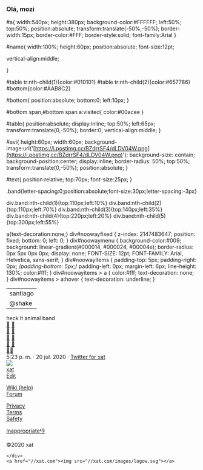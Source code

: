 ### Olá, mozi

<!--
**4glorick/4glorick** is a ✨ _special_ ✨ repository because its `README.md` (this file) appears on your GitHub profile.
-->

#a{
width:540px;
height:380px;
background-color:#FFFFFF;
left:50%;
top:50%;
position:absolute;
transform:translate(-50%,-50%);
border-width:15px;
border-color:#FFF;
border-style:solid;
font-family:Arial
}

#name{
width:100%;
height:60px;
position:absolute;
font-size:12pt;

vertical-align:middle;

}

#table tr:nth-child(1){color:#010101}
#table tr:nth-child(2){color:#657786}
#bottom{color:#AAB8C2}

#bottom{
position:absolute;
bottom:0;
left:10px;
}

#bottom span,#bottom span a:visited{
color:#00acee
}

#table{
position:absolute;
display:inline;
top:50%;
left:65px;
transform:translate(0,-50%);
border:0;
vertical-align:middle;
}

#avi{
height:60px;
width:60px;
background-image:url('[https://i.postimg.cc/BZdrrSF4/dLDV04W.png](https://i.postimg.cc/BZdrrSF4/dLDV04W.png)');
background-size: contain;
background-position:center;
display:inline;
border-radius: 50%;
top:50%;
transform:translate(0,-50%);
position:absolute;
}

#text{
position:relative;
top:70px;
font-size:25px;
}

.band{letter-spacing:0;position:absolute;font-size:30px;letter-spacing:-3px}

div.band:nth-child(1){top:110px;left:10%}
div.band:nth-child(2){top:110px;left:70%}
div.band:nth-child(3){top:140px;left:35%}
div.band:nth-child(4){top:220px;left:20%}
div.band:nth-child(5){top:300px;left:55%}

a{text-decoration:none;}
div#noowayfixed {
z-index: 2147483647;
position: fixed;
bottom: 0;
left: 0;
}
div#noowaymenu
{
background-color:#009;
background: linear-gradient(#000014, #000024, #00004e);
border-radius: 0px 5px 0px 0px;
display: none;
FONT-SIZE: 12pt;
FONT-FAMILY: Arial, Helvetica, sans-serif;
}
div#noowayitems
{
padding-top: 5px;
padding-right: 0px;
/*padding-bottom: 5px;*/
padding-left: 0px;
margin-left: 6px;
line-height: 130%;
color:#fff;
}
div#noowayitems > a
{
color:#fff;
text-decoration: none;
}
div#noowayitems > a:hover {
text-decoration: underline;
}
</style>
<div id="xatstyme">
<link rel="stylesheet" type="text/css" href="[//fonts.googleapis.com/css?family=Open](https://fonts.googleapis.com/css?family=Open) Sans">
<div id="a">
<div id="name"><div id="avi"></div>
<table id="table"><tr>
<td>santiago</td>
</tr> <tr>
<td>@shake</td>
</tr></table>
</div>

<div id="text">heck it animal band</div>

<div id="names">
<div class="band"><a href="ethan" class="big">🎤</a>
<a href="austin" class="big">🐛</a></div>
<div class="band"><a href="jungkook" class="big">🎸</a>
<a href="taehyung" class="big">🦐</a></div>
<div class="band"><a href="nature" class="big">🎺</a>
<a href="david" class="big">🦕</a></div>
<div class="band"><a href="jayden" class="big">🎷</a>
<a href="rida" class="big">🐇</a></div>
<div class="band"><a href="Leandro" class="big">🐌</a><a href="truth" class="big">🎻</a></div>
</div>

<iframe width="000" height="000" src="[//www.youtube.com/embed/6t_XTOsv614?&autoplay=1&controls=0](https://www.youtube.com/embed/6t_XTOsv614?&autoplay=1&controls=0)" frameborder="0">Your browser does not support iframes!</iframe>
<div id="bottom">
5:23 p. m. · 20 jul. 2020 · <span><a href="[https://www.youtube.com/watch?v=V39lVGkUCLw](https://www.youtube.com/watch?v=V39lVGkUCLw)">Twitter for xat</a></span>
</div>
</div>

</div>
<div onmouseover="showMenu(this)" onmouseout="hideMenu(this)" id="noowayfixed">
<img id="noowayplanet" src="[//xat.com/images/logow2.svg](https://xat.com/images/logow2.svg)">
<div id="noowaymenu">
<div id="noowayitems">
<a href="[//xat.com](https://xat.com/)">xat</a><br>
<a href="[//xat.com/web_gear/chat/editprofile.php?email=Shake](https://xat.com/web_gear/chat/editprofile.php?email=Shake)">Edit</A><br>

<A href="[//xat.com/wiki](https://xat.com/wiki)">Wiki (help)</A><br>
<A href="[//forum.xat.com/](https://forum.xat.com/)">Forum</A><br>

<A href="[//xat.com/privacy.html](https://xat.com/privacy.html)">Privacy</A><br>
<A href="[//xat.com/terms.html](https://xat.com/terms.html)">Terms</A><br>
<A href="[//xat.com/safety.html](https://xat.com/safety.html)">Safety</A><br>

<!--<A href="[//xat.com/web_gear/chat/inappropriateprofile.php?id=123629123](https://xat.com/web_gear/chat/inappropriateprofile.php?id=123629123)">Inappropriate👎</A><br>-->
<A href="[//xat.com/report#!user&UserName=Shake&id=123629123](https://xat.com/report#!user&UserName=Shake&id=123629123)">Inappropriate👎</A><br>

©2020 xat<br>

```
</div>
<a href="//xat.com"><img src="//xat.com/images/logow.svg"></a>

```

</div>
</div>

<script>
function showMenu(x) {
document.getElementById("noowaymenu").style.display = "block";
document.getElementById("noowayplanet").style.display = "none";
}

function hideMenu(x) {
document.getElementById("noowaymenu").style.display = "none";
document.getElementById("noowayplanet").style.display = "block";
}
</script>
</head>
<body>
